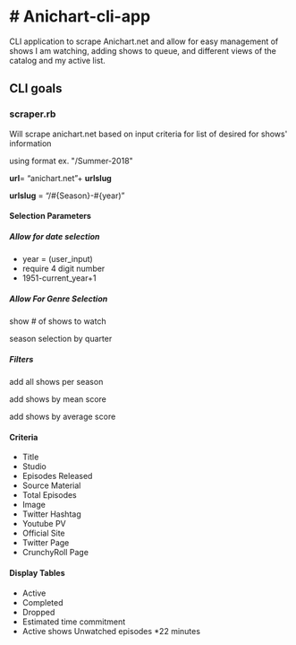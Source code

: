 <h1># Anichart-cli-app</h1>
<p>CLI application to scrape Anichart.net and allow for easy management of shows I am watching, adding shows to queue, and different views of the catalog and my active list.</p>


<h2>CLI goals</h2>

<h3>scraper.rb</h3>

<p>Will scrape anichart.net based on input criteria for list of desired for shows' information

using format ex. "/Summer-2018"

<strong>url</strong>= “anichart.net”+ <strong>urlslug</strong> 

<strong>urlslug</strong> = “/#{Season}-#{year)”</p>

<h4>Selection Parameters</p>

<h5>Allow for date selection</h5>

<ul>

<li>year = (user_input)</li>

<li>require 4 digit number</li>

<li>1951-current_year+1</li>

</ul>

<h5>Allow For Genre Selection</h5>

show # of shows to watch

season selection by quarter

<h5>Filters</h5>

add all shows per season

add shows by mean score

add shows by average score


<h4>Criteria</h4>
<ul>
<li>Title</li>

<li>Studio</li>

<li>Episodes Released</li>

<li>Source Material</li>

<li>Total Episodes</li>

<li>Image</li>

<li>Twitter Hashtag</li>

<li>Youtube PV</li>

<li>Official Site</li>

<li>Twitter Page</li>

<li>CrunchyRoll Page</li>

</ul>

<h4>Display Tables</h4>
<ul>

<li>Active</li>

<li>Completed</li>

<li>Dropped</li>

<li>Estimated time commitment</li>

<li>Active shows Unwatched episodes *22 minutes</li>

</ul>

